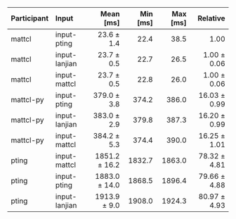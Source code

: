 | Participant | Input | Mean [ms] | Min [ms] | Max [ms] | Relative |
|:---|:---|---:|---:|---:|---:|
| mattcl | input-pting | 23.6 ± 1.4 | 22.4 | 38.5 | 1.00 |
| mattcl | input-lanjian | 23.7 ± 0.5 | 22.7 | 26.5 | 1.00 ± 0.06 |
| mattcl | input-mattcl | 23.7 ± 0.5 | 22.8 | 26.0 | 1.00 ± 0.06 |
| mattcl-py | input-pting | 379.0 ± 3.8 | 374.2 | 386.0 | 16.03 ± 0.99 |
| mattcl-py | input-lanjian | 383.0 ± 2.9 | 379.8 | 387.3 | 16.20 ± 0.99 |
| mattcl-py | input-mattcl | 384.2 ± 5.3 | 374.4 | 390.0 | 16.25 ± 1.01 |
| pting | input-mattcl | 1851.2 ± 16.2 | 1832.7 | 1863.0 | 78.32 ± 4.81 |
| pting | input-pting | 1883.0 ± 14.0 | 1868.5 | 1896.4 | 79.66 ± 4.88 |
| pting | input-lanjian | 1913.9 ± 9.0 | 1908.0 | 1924.3 | 80.97 ± 4.93 |
